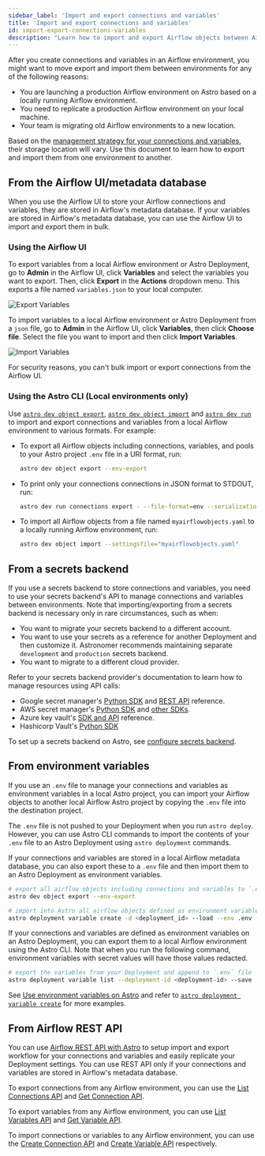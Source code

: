 ```yaml
---
sidebar_label: 'Import and export connections and variables'
title: 'Import and export connections and variables'
id: import-export-connections-variables
description: "Learn how to import and export Airflow objects between Airflow environments"
---
```


After you create connections and variables in an Airflow environment, you might want to move export and import them between environments for any of the following reasons:

- You are launching a production Airflow environment on Astro based on a locally running Airflow environment.
- You need to replicate a production Airflow environment on your local machine.
- Your team is migrating old Airflow environments to a new location.

Based on the [management strategy for your connections and variables](manage-connections-variables.md), their storage location will vary. Use this document to learn how to export and import them from one environment to another. 

## From the Airflow UI/metadata database

When you use the Airflow UI to store your Airflow connections and variables, they are stored in Airflow's metadata database. If your variables are stored in Airflow's metadata database, you can use the Airflow UI to import and export them in bulk.

### Using the Airflow UI

To export variables from a local Airflow environment or Astro Deployment, go to **Admin** in the Airflow UI, click **Variables** and select the variables you want to export. Then, click **Export** in the **Actions** dropdown menu. This exports a file named `variables.json` to your local computer.

![Export Variables](/img/docs/airflow-ui-export-vars.png)

To import variables to a local Airflow environment or Astro Deployment from a `json` file, go to **Admin** in the Airflow UI, click **Variables**, then click **Choose file**. Select the file you want to import and then click **Import Variables**.

![Import Variables](/img/docs/airflow-ui-import-vars.png)

For security reasons, you can't bulk import or export connections from the Airflow UI.

### Using the Astro CLI (Local environments only)

Use [`astro dev object export`](cli/astro-dev-object-export.md), [`astro dev object import`](cli/astro-dev-object-import.md) and [`astro dev run`](cli/astro-dev-run.md) to import and export connections and variables from a local Airflow environment to various formats. For example:

- To export all Airflow objects including connections, variables, and pools to your Astro project `.env` file in a URI format, run:
    
    ```bash 
    astro dev object export --env-export 
    ```

- To print only your connections connections in JSON format to STDOUT, run:

    ```bash
    astro dev run connections export - --file-format=env --serialization-format=json
    ```

- To import all Airflow objects from a file named `myairflowobjects.yaml` to a locally running Airflow environment, run:
    
    ```bash
    astro dev object import --settingsfile="myairflowobjects.yaml"
    ```

## From a secrets backend

If you use a secrets backend to store connections and variables, you need to use your secrets backend's API to manage connections and variables between environments. Note that importing/exporting from a secrets backend is necessary only in rare circumstances, such as when:

- You want to migrate your secrets backend to a different account.
- You want to use your secrets as a reference for another Deployment and then customize it. Astronomer recommends maintaining separate `development` and `production` secrets backend.
- You want to migrate to a different cloud provider.

Refer to your secrets backend provider's documentation to learn how to manage resources using API calls:

- Google secret manager's [Python SDK](https://cloud.google.com/secret-manager/docs/reference/libraries#client-libraries-install-python) and [REST API](https://cloud.google.com/secret-manager/docs/reference/rest) reference.
- AWS secret manager's [Python SDK](https://boto3.amazonaws.com/v1/documentation/api/latest/reference/services/secretsmanager.html) and [other SDKs](https://docs.aws.amazon.com/secretsmanager/latest/apireference/Welcome.html).
- Azure key vault's [SDK and API](https://learn.microsoft.com/en-us/azure/key-vault/general/developers-guide#apis-and-sdks-for-key-vault-management) reference.
- Hashicorp Vault's [Python SDK](https://developer.hashicorp.com/vault/docs/get-started/developer-qs#step-2-install-a-client-library)

To set up a secrets backend on Astro, see [configure secrets backend](secrets-backend.md).

## From environment variables

If you use an `.env` file to manage your connections and variables as environment variables in a local Astro project, you can import your Airflow objects to another local Airflow Astro project by copying the `.env` file into the destination project. 

The `.env` file is not pushed to your Deployment when you run `astro deploy`. However, you can use Astro CLI commands to import the contents of your `.env` file to an Astro Deployment using `astro deployment` commands. 

If your connections and variables are stored in a local Airflow metadata database, you can also export these to a `.env` file and then import them to an Astro Deployment as environment variables.

```bash
# export all airflow objects including connections and variables to `.env` file in URI format
astro dev object export --env-export 

# import into Astro all airflow objects defined as environment variables in the .env file
astro deployment variable create -d <deployment_id> --load --env .env
```

If your connections and variables are defined as environment variables on an Astro Deployment, you can export them to a local Airflow environment using the Astro CLI. Note that when you run the following command, environment variables with secret values will have those values redacted.

```bash
# export the variables from your Deployment and append to `.env` file
astro deployment variable list --deployment-id <deployment-id> --save
```
See [Use environment variables on Astro](environment-variables.md#add-airflow-connections-and-variables-using-environment-variables) and refer to [`astro deployment variable create`](cli/astro-deployment-variable-create.md#examples) for more examples.

## From Airflow REST API

You can use [Airflow REST API with Astro](airflow-api.md) to setup import and export workflow for your connections and variables and easily replicate your Deployment settings. You can use REST API only if your connections and variables are stored in Airflow's metadata database.

To export connections from any Airflow environment, you can use the [List Connections API](https://airflow.apache.org/docs/apache-airflow/stable/stable-rest-api-ref.html#operation/get_connections) and [Get Connection API](https://airflow.apache.org/docs/apache-airflow/stable/stable-rest-api-ref.html#operation/get_connection).

To export variables from any Airflow environment, you can use [List Variables API](https://airflow.apache.org/docs/apache-airflow/stable/stable-rest-api-ref.html#operation/get_variables) and [Get Variable API](https://airflow.apache.org/docs/apache-airflow/stable/stable-rest-api-ref.html#operation/get_variable).

To import connections or variables to any Airflow environment, you can use the [Create Connection API](https://airflow.apache.org/docs/apache-airflow/stable/stable-rest-api-ref.html#operation/post_connection) and [Create Variable API](https://airflow.apache.org/docs/apache-airflow/stable/stable-rest-api-ref.html#operation/post_variables) respectively.

